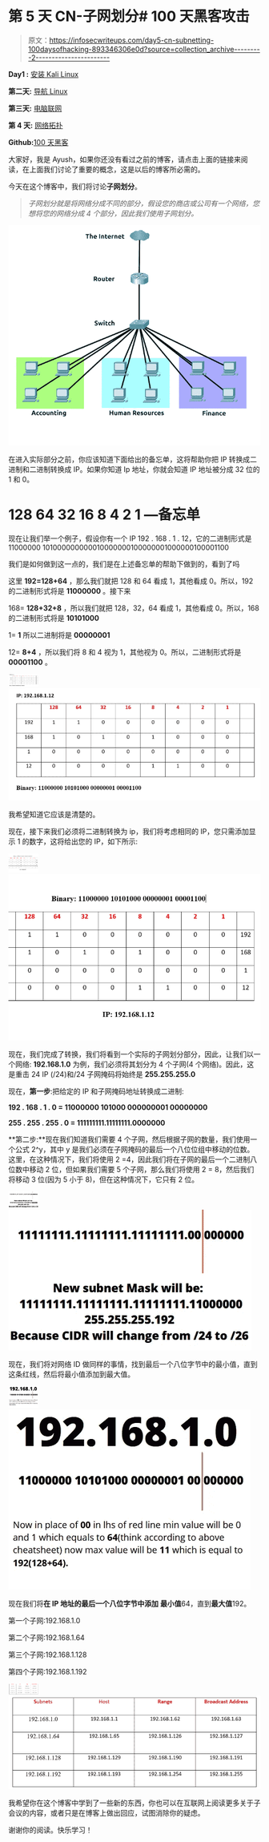 # 第 5 天 CN-子网划分# 100 天黑客攻击

> 原文：<https://infosecwriteups.com/day5-cn-subnetting-100daysofhacking-893346306e0d?source=collection_archive---------2----------------------->

**Day1 :** [安装 Kali Linux](/day-1-installing-kali-linux-100daysofhacking-eeb5954e0837)

**第二天:** [导航 Linux](https://3xabyt3.medium.com/day2-navigating-linux-100daysofhacking-44130f5983bf?source=user_profile---------0-------------------------------)

**第三天:** [电脑联网](/day3-computer-networks-100daysofhacking-1f9734b80313)

**第 4 天:** [网络拓扑](/day-4-cn-network-topologies-100daysofhacking-d01377674623)

**Github:**[100 天黑客](https://github.com/ayush098-hub/100DaysofHacking)

大家好，我是 Ayush，如果你还没有看过之前的博客，请点击上面的链接来阅读，在上面我们讨论了重要的概念，这是以后的博客所必需的。

今天在这个博客中，我们将讨论**子网划分**。

> *子网划分就是将网络分成不同的部分，假设您的商店或公司有一个网络，您想将您的网络分成 4 个部分，因此我们使用子网划分。*

![](img/e0a09b422e956a6199bef3125f07029c.png)

在进入实际部分之前，你应该知道下面给出的备忘单，这将帮助你把 IP 转换成二进制和二进制转换成 IP。如果你知道 Ip 地址，你就会知道 IP 地址被分成 32 位的 1 和 0。

# 128 64 32 16 8 4 2 1 —备忘单

现在让我们举一个例子，假设你有一个 IP 192 . 168 . 1 . 12，它的二进制形式是 11000000 101000000000010000000100000001000000100001100

我们是如何做到这一点的，我们是在上述备忘单的帮助下做到的，看到了吗

这里 **192=128+64** ，那么我们就把 128 和 64 看成 1，其他看成 0。所以，192 的二进制形式将是 **11000000** 。接下来

168= **128+32+8** ，所以我们就把 128，32，64 看成 1，其他看成 0。所以，168 的二进制形式将是 **10101000**

1= **1** 所以二进制将是 **00000001**

12= **8+4** ，所以我们将 8 和 4 视为 1，其他视为 0。所以，二进制形式将是 **00001100** 。

![](img/dff106aa736bb9438eaec2140188321e.png)![](img/2f787058a53f84dd2a5f3253c9f11845.png)

我希望知道它应该是清楚的。

现在，接下来我们必须将二进制转换为 ip，我们将考虑相同的 IP，您只需添加显示 1 的数字，这将给出您的 IP，如下所示:

![](img/070593406d573004b89160086f46d9e0.png)![](img/bf90cefe17fad266a7b93c67c27a95cb.png)

现在，我们完成了转换，我们将看到一个实际的子网划分部分，因此，让我们以一个网络: **192.168.1.0** 为例，我们必须将其划分为 4 个子网(4 个网络)。因此，这是重击 24 IP (/24)和/24 子网掩码将始终是 **255.255.255.0**

现在，**第一步**:把给定的 IP 和子网掩码地址转换成二进制:

**192 . 168 . 1 . 0 = 11000000 101000 000000001 00000000**

**255 . 255 . 255 . 0 = 111111111.11111111.0000000**

**第二步:**现在我们知道我们需要 4 个子网，然后根据子网的数量，我们使用一个公式 2^y，其中 y 是我们必须在子网掩码的最后一个八位位组中移动的位数。这里，在这种情况下，我们将使用 2 =4，因此我们将在子网的最后一个二进制八位数中移动 2 位，但如果我们需要 5 个子网，那么我们将使用 2 = 8，然后我们将移动 3 位(因为 5 小于 8)，但在这种情况下，它只有 2 位。

![](img/ed1ea23069d42700d11aa8f50ddc4fa6.png)![](img/319314adb9dd862a74b3dbb4270a3df0.png)

现在，我们将对网络 ID 做同样的事情，找到最后一个八位字节中的最小值，直到这条红线，然后将最小值添加到最大值。

![](img/61b5c350a091d3f64718d71b27610379.png)![](img/dce858726c67977f74b4be8812d6a1e9.png)

现在我们将**在 IP 地址的最后一个八位字节中添加** **最小值**64，直到**最大值**192。

第一个子网:192.168.1.0

第二个子网:192.168.1.64

第三个子网:192.168.1.128

第四个子网:192.168.1.192

![](img/08b25af2e1decc33ef4e86810bf145a2.png)![](img/2005df079bafb8a11f88ca5eeb373f1f.png)

我希望你在这个博客中学到了一些新的东西，你也可以在互联网上阅读更多关于子会议的内容，或者只是在博客上做出回应，试图消除你的疑虑。

谢谢你的阅读。快乐学习！